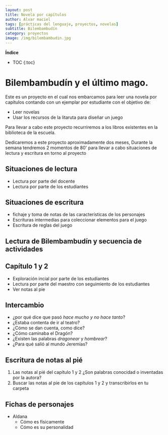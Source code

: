 ```yaml
---
layout: post
title: Novela por capítulos
author: Alvar maciel
tags: [prácticas del lenguaje, proyectos, novelas]
subtitle: Bilembambudín
category: proyectos
image: /img/bilembambudin.jpg
---
```



**Índice**

* TOC
{:toc}

# Bilembambudín y el último mago.

Este es un proyecto en el cual nos embarcamos para leer una novela por capítulos contando con un ejemplar por estudiante con el objetivo de:
- Leer novelas
- Usar los recursos de la litaruta para diseñar un juego

Para llevar a cabo este proyecto recurriremos a los libros existentes en la biblioteca de la escuela.

Dedicaremos a este proyecto aproximadamente dos meses, Durante la semana tendremos 2 momentos de 80' para llevar a cabo situaciones de lectura y escritura en torno al proyecto

## Situaciones de lectura
- Lectura por parte del docente
- Lectura por parte de los estudiantes

## Situaciones de escritura
- fichaje y toma de notas de las características de los personajes
- Escrituras intermedias para coleccionar elementos para el juego
- Escritura de reglas del juego

## Lectura de Bilembambudín y secuencia de actividades

## Capítulo 1 y 2
- Exploración incial por parte de los estudiantes
- Lectura por parte del maestro con seguimiento de los estudiantes
- Ver notas al  pie
## Intercambio
  * ¿por qué dice que pasó *hace mucho y no hace tanto*?
  * ¿Estaba contenta de ir al teatro?
  * ¿Cómo se dan cuenta, como dice?
  * ¿Cómo caminaba el Dragón?
  * ¿Existen las palabras *dragonear* y *hombrear*?
  * ¿Para qué salió al mundo Jeremías?
  
## Escritura de notas al pié
1. Las notas al pié del capítulo 1 y 2 ¿Son palabras conocidad o inventadas por la autora?
2. Buscar las notas al pie de los capítulos 1 y 2 y transcribirlos en tu carpeta
## Fichas de personajes

- Aldana
  - Cómo es físicamente
  - Cómo es su personalidad
  
